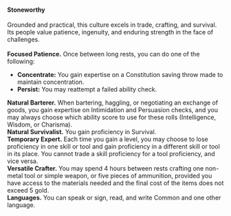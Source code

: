 #### Stoneworthy

Grounded and practical, this culture excels in trade, crafting, and survival.
Its people value patience, ingenuity, and enduring strength in the face of challenges.
\
\
**Focused Patience.**
Once between long rests, you can do one of the following:

- **Concentrate:**
  You gain expertise on a Constitution saving throw made to maintain concentration.
- **Persist:**
  You may reattempt a failed ability check.

**Natural Barterer.**
When bartering, haggling, or negotiating an exchange of goods, you gain expertise on Intimidation and Persuasion checks, and you may always choose which ability score to use for these rolls (Intelligence, Wisdom, or Charisma).
\
**Natural Survivalist.**
You gain proficiency in Survival.
\
**Temporary Expert.**
Each time you gain a level, you may choose to lose proficiency in one skill or tool and gain proficiency in a different skill or tool in its place.
You cannot trade a skill proficiency for a tool proficiency, and vice versa.
\
**Versatile Crafter.**
You may spend 4 hours between rests crafting one non-metal tool or simple weapon, or five pieces of ammunition, provided you have access to the materials needed and the final cost of the items does not exceed 5 gold.
\
**Languages.**
You can speak or sign, read, and write Common and one other language.
